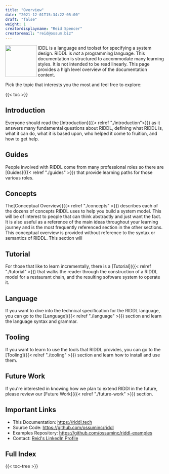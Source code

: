 ```yaml
---
title: "Overview"
date: "2021-12-01T15:34:22-05:00"
draft: "false" 
weight: 1 
creatordisplayname: "Reid Spencer"
creatoremail: "reid@ossum.biz"
---
```


<img src="/images/RIDDL-Logo.svg" align="left" width="100px"/>IDDL is a 
language and toolset for specifying a system design. RIDDL is *not*
a programming language. This documentation is structured to accommodate 
many learning styles. It is not intended to be read linearly. This page
provides a high level overview of the documentation content. 

Pick the topic that interests you the most and feel free to explore:

 {{< toc >}}

## Introduction
Everyone should read the [Introduction]({{< relref "./introduction">}}) 
as it answers many fundamental questions about RIDDL, defining what RIDDL 
is, what it can do, what it is based upon, who helped it come to fruition, and 
how to get help. 

## Guides
People involved with RIDDL come from many professional roles so there are
[Guides]({{< relref "./guides" >}}) that provide learning paths for those
various roles.

## Concepts
The[Conceptual Overview]({{< relref "./concepts" >}}) describes each of
the dozens of concepts RIDDL uses to help you build a system model. This
will be of interest to people that can think abstractly and just want 
the fact. It is also useful as a reference of the main ideas throughout
your learning journey and is the most frequently referenced section in
the other sections. This conceptual overview is provided without 
reference to the syntax or semantics of RIDDL.
This section will 

## Tutorial
For those that like to learn incrementally, there is a 
[Tutorial]({{< relref "./tutorial" >}}) that walks the reader through the 
construction of a RIDDL model for a restaurant chain, and the resulting 
software system to operate it.

## Language
If you want to dive into the technical specification for the RIDDL language,
you can go to the [Language]({{< relref "./language" >}}) section and learn
the language syntax and grammar.

## Tooling
If you want to learn to use the tools that RIDDL provides, you can go to 
the [Tooling]({{< relref "./tooling" >}}) section and learn how to install and 
use them. 

## Future Work
If you're interested in knowing how we plan to extend RIDDl in the future, 
please review our [Future Work]({{< relref "./future-work" >}}) section. 

## Important Links

* This Documentation: https://riddl.tech
* Source Code: https://github.com/ossuminc/riddl
* Examples Repository: https://github.com/ossuminc/riddl-examples
* Contact: [Reid's LinkedIn Profile](https://www.linkedin.com/in/reidspencer/)

## Full Index

{{< toc-tree >}}
